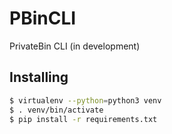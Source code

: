 PBinCLI
=====

PrivateBin CLI (in development)

Installing
-----
```bash
$ virtualenv --python=python3 venv
$ . venv/bin/activate
$ pip install -r requirements.txt
```
